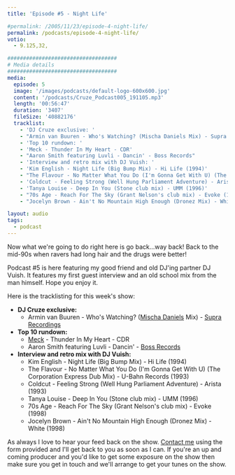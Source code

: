 ```yaml
---
title: 'Episode #5 - Night Life'

#permalink: /2005/11/23/episode-4-night-life/
permalink: /podcasts/episode-4-night-life/
votio:
  - 9.125,32,

###################################
# Media details
###################################
media:
  episode: 5
  image: '/images/podcasts/default-logo-600x600.jpg'
  content: '/podcasts/Cruze_Podcast005_191105.mp3'
  length: '00:56:47'
  duration: '3407'
  fileSize: '40882176'
  tracklist:
    - 'DJ Cruze exclusive: '
    - "Armin van Buuren - Who's Watching? (Mischa Daniels Mix) - Supra Recordings"
    - 'Top 10 rundown: '
    - 'Meck - Thunder In My Heart - CDR'
    - "Aaron Smith featuring Luvli - Dancin' - Boss Records"
    - 'Interview and retro mix with DJ Vuish: '
    - 'Kim English - Night Life (Big Bump Mix) - Hi Life (1994)'
    - "The Flavour - No Matter What You Do (I'm Gonna Get With U) (The Corporation Express Dub Mix) - U-Bahn Records (1993)"
    - 'Coldcut - Feeling Strong (Well Hung Parliament Adventure) - Arista (1993)'
    - 'Tanya Louise - Deep In You (Stone club mix) - UMM (1996)'
    - "70s Age - Reach For The Sky (Grant Nelson's club mix) - Evoke (1998)"
    - "Jocelyn Brown - Ain't No Mountain High Enough (Dronez Mix) - White (1998)"

layout: audio
tags:
  - podcast
---
```


Now what we're going to do right here is go back...way back! Back to the mid-90s when ravers had long hair and the drugs were better!

Podcast #5 is here featuring my good friend and old DJ'ing partner DJ Vuish. It features my first guest interview and an old school mix from the man himself. Hope you enjoy it.

Here is the tracklisting for this week's show:

- **DJ Cruze exclusive:**
  - Armin van Buuren - Who's Watching? ([Mischa Daniels][3] Mix) - [Supra Recordings][4]
- **Top 10 rundown:**
  - [Meck][5] - Thunder In My Heart - CDR
  - Aaron Smith featuring Luvli - Dancin' - [Boss Records][6]
- **Interview and retro mix with DJ Vuish:**
  - Kim English - Night Life (Big Bump Mix) - Hi Life (1994)
  - The Flavour - No Matter What You Do (I'm Gonna Get With U) (The Corporation Express Dub Mix) - U-Bahn Records (1993)
  - Coldcut - Feeling Strong (Well Hung Parliament Adventure) - Arista (1993)
  - Tanya Louise - Deep In You (Stone club mix) - UMM (1996)
  - 70s Age - Reach For The Sky (Grant Nelson's club mix) - Evoke (1998)
  - Jocelyn Brown - Ain't No Mountain High Enough (Dronez Mix) - White (1998)

As always I love to hear your feed back on the show. [Contact me][7] using the form provided and I'll get back to you as soon as I can. If you're an up and coming producer and you'd like to get some exposure on the show then make sure you get in touch and we'll arrange to get your tunes on the show.

[1]: http://www.djcruzeaudio.co.uk/podcasts/Cruze_Podcast005_191105.mp3
[2]: http://www.djcruze.co.uk/cms/podcasts/feed/rss2
[3]: http://www.mischadaniels.com/
[4]: http://www.sillyspider.com/
[5]: http://www.djleedagger.co.uk/
[6]: http://www.bossrecords.co.uk/
[7]: /contact
